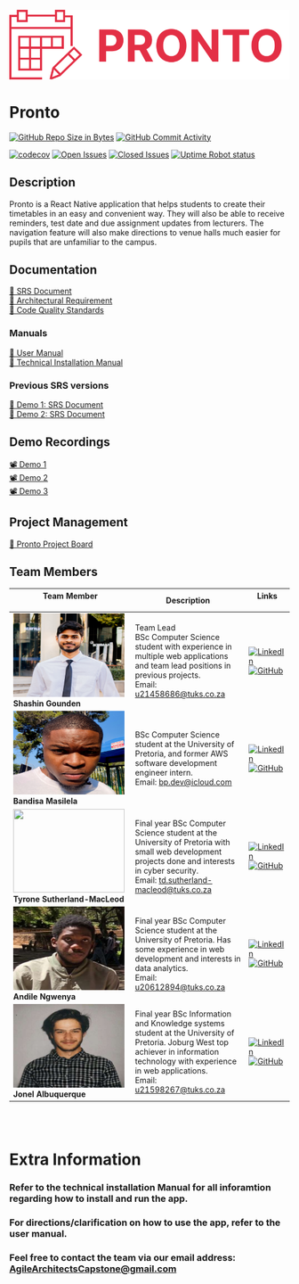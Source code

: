 <p align = "center">
<img src="Documentation/ReadME Resources/Images//ProntoLogo.svg" alt="Alt text" title="Optional title">
</p>

# Pronto

[![GitHub Repo Size in Bytes](https://img.shields.io/github/languages/code-size/COS301-SE-2023/Pronto)](https://github.com/COS301-SE-2023/Pronto)
[![GitHub Commit Activity](https://img.shields.io/github/commit-activity/w/COS301-SE-2023/Pronto)](https://github.com/COS301-SE-2023/Pronto)

[![codecov](https://codecov.io/gh/COS301-SE-2023/Pronto/branch/frontend-dev/graph/badge.svg?token=E5XAZ3LOGP)](https://codecov.io/gh/COS301-SE-2023/Pronto)
[![Open Issues](https://img.shields.io/github/issues/COS301-SE-2023/Pronto.svg?style=flat-square)](https://github.com/COS301-SE-2023/Pronto/issues)
[![Closed Issues](https://img.shields.io/github/issues-closed/COS301-SE-2023/Pronto.svg?style=flat-square)](https://github.com/COS301-SE-2023/Pronto/issues?q=is%3Aissue+is%3Aclosed)
[![Uptime Robot status](https://img.shields.io/uptimerobot/ratio/7/m794371847-738190ed660788defde4f595?style=flat-square)](https://img.shields.io/uptimerobot/ratio/7/m794371847-738190ed660788defde4f595)

## Description

Pronto is a React Native application that helps students to create their timetables in an easy and convenient way. They will also be able to receive reminders, test date and due assignment updates from lecturers. The navigation feature will also make directions to venue halls much easier for pupils that are unfamiliar to the campus.

## Documentation
<div><a href="https://github.com/COS301-SE-2023/Pronto/blob/main/Documentation/Demo%203%20documents/Demo3%20SRS.pdf">🧾 SRS Document</a></div>
<div><a href="https://github.com/COS301-SE-2023/Pronto/blob/main/Documentation/Demo%203%20documents/Architectural%20Requirements.pdf">🧾 Architectural Requirement</a></div>
<div><a href="https://github.com/COS301-SE-2023/Pronto/blob/main/Documentation/Demo%203%20documents/Code%20Quality%20Standards.pdf">🧾 Code Quality Standards</a></div>

### Manuals
<div><a href="https://github.com/COS301-SE-2023/Pronto/blob/main/Documentation/Demo%203%20documents/User%20Manual.pdf">🧾 User Manual</a></div>
<div><a href="https://github.com/COS301-SE-2023/Pronto/blob/main/Documentation/Demo%203%20documents/Technical%20Installation.pdf">🧾 Technical Installation Manual</a></div>

### Previous SRS versions
<div><a href="https://github.com/COS301-SE-2023/Pronto/blob/main/Documentation/Demo%201%20documents/Demo%201%20SRS.pdf">🧾 Demo 1: SRS Document</a></div>
<div><a href="https://github.com/COS301-SE-2023/Pronto/blob/main/Documentation/Demo%202%20documents/Demo2%20SRS.pdf">🧾 Demo 2: SRS Document</a></div>

## Demo Recordings

<div><a href="https://drive.google.com/file/d/1HWyxFvWtt6HvSSNpiXuQ2BRM43qTEhgU/view?usp=share_link">📽️ Demo 1</a></div>
<div><a href="https://drive.google.com/file/d/1iLCdIK4_AjSgFtfEThRByqWEbvSH73xt/view?usp=drive_link">📽️ Demo 2</a></div>
<div><a href="https://drive.google.com/file/d/1ImiTyPSyAo8VTLaCVQV2lIR6TQg5sghs/view?usp=sharing">📽️ Demo 3</a></div>


## Project Management

<div><a href="https://github.com/orgs/COS301-SE-2023/projects/24">📅 Pronto Project Board </a></div>

## Team Members

| **Team Member** <br><img width=375/>                                                                                     | **Description**                                                                                                                                                                                                 | **Links** <img width=400/>                                                                                                                                                                                                                                                                                               |
| ------------------------------------------------------------------------------------------------------------------------ | --------------------------------------------------------------------------------------------------------------------------------------------------------------------------------------------------------------- | ------------------------------------------------------------------------------------------------------------------------------------------------------------------------------------------------------------------------------------------------------------------------------------------------------------------------ |
| <img src="Documentation/ReadME Resources/Images/shashin.jpg" width=200px height=150px> <br/> **Shashin Gounden**          | Team Lead <br> BSc Computer Science student with experience in multiple web applications and team lead positions in previous projects. <br> Email: u21458686@tuks.co.za                                         | [![LinkedIn](https://img.shields.io/badge/LinkedIn-0077B5?style=for-the-badge&logo=linkedin&logoColor=white)](https://www.linkedin.com/in/shashin-gounden-497725266/) <br> [![GitHub](https://img.shields.io/badge/GitHub-100000?style=for-the-badge&logo=github&logoColor=white)](https://github.com/ShashinGounden)    |
| <img src="Documentation/ReadME Resources/Images/bandisa.jpg" width=200px height=150px> <br/> **Bandisa Masilela**         | BSc Computer Science student at the University of Pretoria, and former AWS software development engineer intern. <br> Email: bp.dev@icloud.com                                                                  | [![LinkedIn](https://img.shields.io/badge/LinkedIn-0077B5?style=for-the-badge&logo=linkedin&logoColor=white)](https://linkedin.com/in/Bandisa) <br> [![GitHub](https://img.shields.io/badge/GitHub-100000?style=for-the-badge&logo=github&logoColor=white)](https://github.com/Bandisa)                                  |
| <img src="Documentation/ReadME Resources/Images/tyrone.jpg" width=200px height=150px> <br/> **Tyrone Sutherland-MacLeod** | Final year BSc Computer Science student at the University of Pretoria with small web development projects done and interests in cyber security. <br> Email: td.sutherland-macleod@tuks.co.za                    | [![LinkedIn](https://img.shields.io/badge/LinkedIn-0077B5?style=for-the-badge&logo=linkedin&logoColor=white)](https://www.linkedin.com/in/tyrone-sutherland-macleod-6a3492253/) <br> [![GitHub](https://img.shields.io/badge/GitHub-100000?style=for-the-badge&logo=github&logoColor=white)](https://github.com/Tymac15) |
| <img src="Documentation/ReadME Resources/Images/andile.jpg" width=200px height=150px> <br/> **Andile Ngwenya**            | Final year BSc Computer Science student at the University of Pretoria. Has some experience in web development and interests in data analytics.<br> Email: u20612894@tuks.co.za                                  | [![LinkedIn](https://img.shields.io/badge/LinkedIn-0077B5?style=for-the-badge&logo=linkedin&logoColor=white)](www.linkedin.com/in/andile-ngwenya-840686267) <br> [![GitHub](https://img.shields.io/badge/GitHub-100000?style=for-the-badge&logo=github&logoColor=white)](https://github.com/u20612894)                   |
| <img src="Documentation/ReadME Resources/Images/jonel.jpg" width=200px height=150px> <br/> **Jonel Albuquerque**          | Final year BSc Information and Knowledge systems student at the University of Pretoria. Joburg West top achiever in information technology with experience in web applications.<br> Email: u21598267@tuks.co.za | [![LinkedIn](https://img.shields.io/badge/LinkedIn-0077B5?style=for-the-badge&logo=linkedin&logoColor=white)](https://www.linkedin.com/in/jonel-albuquerque-5b82b723a) <br> [![GitHub](https://img.shields.io/badge/GitHub-100000?style=for-the-badge&logo=github&logoColor=white)](https://github.com/u21598267)        |

<br><br>

# Extra Information

### Refer to the technical installation Manual for all inforamtion regarding how to install and run the app. 
### For directions/clarification on how to use the app, refer to the user manual.

### Feel free to contact the team via our email address: AgileArchitectsCapstone@gmail.com

